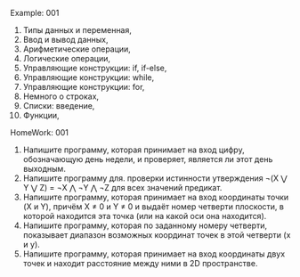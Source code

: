 Example:
001
1. Типы данных и переменная,
2. Ввод и вывод данных,
3. Арифметические операции,
4. Логические операции,
5. Управляющие конструкции: if, if-else,
6. Управляющие конструкции: while,
7. Управляющие конструкции: for,
8. Немного о строках,
9. Списки: введение,
10. Функции,


HomeWork:
001
1. Напишите программу, которая принимает на вход цифру, обозначающую день недели, и проверяет, является ли этот день выходным.
2. Напишите программу для. проверки истинности утверждения ¬(X ⋁ Y ⋁ Z) = ¬X ⋀ ¬Y ⋀ ¬Z для всех значений предикат.
3. Напишите программу, которая принимает на вход координаты точки (X и Y), причём X ≠ 0 и Y ≠ 0 и выдаёт номер четверти плоскости, в которой находится эта точка (или на какой оси она находится).
4. Напишите программу, которая по заданному номеру четверти, показывает диапазон возможных координат точек в этой четверти (x и y).
5. Напишите программу, которая принимает на вход координаты двух точек и находит расстояние между ними в 2D пространстве.